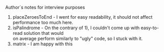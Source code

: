 Author´s notes for interview purposes

1) placeZeroesToEnd - I went for easy readability, it should not affect performance too much here.
2) isPalindrome - On the contrary of 1), I couldn't come up with easy-to-read solution that would  
  on average perform similarly to "ugly" code, so I stuck with it.
3) matrix - I am happy with this
